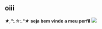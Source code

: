 ## oiii ##
 *★,°*:.☆:*.°★*
**seja bem vindo a meu perfil**
![](https://images.app.goo.gl/LhvwQ6RgYjVNKhyK7)

